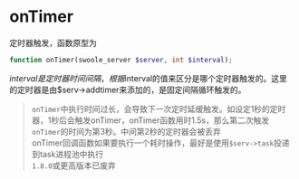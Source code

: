 # onTimer

定时器触发，函数原型为
```php
function onTimer(swoole_server $server, int $interval);
```
$interval是定时器时间间隔，根据$interval的值来区分是哪个定时器触发的。这里的定时器是由$serv->addtimer来添加的，是固定间隔循环触发的。

> `onTimer`中执行时间过长，会导致下一次定时延缓触发。如设定1秒的定时器，1秒后会触发onTimer，onTimer函数用时1.5s，那么第二次触发`onTimer`的时间为第3秒。中间第2秒的定时器会被丢弃  
> onTimer回调函数如果要执行一个耗时操作，最好是使用`$serv->task`投递到task进程池中执行  
> `1.8.0`或更高版本已废弃

